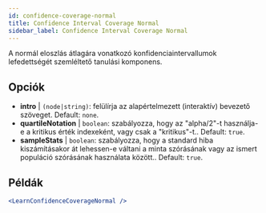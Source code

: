 ```yaml
---
id: confidence-coverage-normal
title: Confidence Interval Coverage Normal
sidebar_label: Confidence Interval Coverage Normal
---
```


A normál eloszlás átlagára vonatkozó konfidenciaintervallumok lefedettségét szemléltető tanulási komponens.

## Opciók

* __intro__ | `(node|string)`: felülírja az alapértelmezett (interaktív) bevezető szöveget. Default: `none`.
* __quartileNotation__ | `boolean`: szabályozza, hogy az "alpha/2"-t használja-e a kritikus érték indexeként, vagy csak a "kritikus"-t.. Default: `true`.
* __sampleStats__ | `boolean`: szabályozza, hogy a standard hiba kiszámításakor át lehessen-e váltani a minta szórásának vagy az ismert populáció szórásának használata között.. Default: `true`.


## Példák

```jsx live
<LearnConfidenceCoverageNormal />
```

